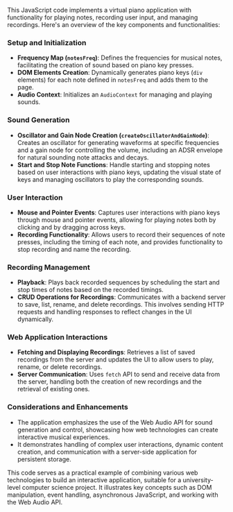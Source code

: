 This JavaScript code implements a virtual piano application with functionality for playing notes, recording user input, and managing recordings. Here's an overview of the key components and functionalities:

### Setup and Initialization
- **Frequency Map (`notesFreq`)**: Defines the frequencies for musical notes, facilitating the creation of sound based on piano key presses.
- **DOM Elements Creation**: Dynamically generates piano keys (`div` elements) for each note defined in `notesFreq` and adds them to the page.
- **Audio Context**: Initializes an `AudioContext` for managing and playing sounds.

### Sound Generation
- **Oscillator and Gain Node Creation (`createOscillatorAndGainNode`)**: Creates an oscillator for generating waveforms at specific frequencies and a gain node for controlling the volume, including an ADSR envelope for natural sounding note attacks and decays.
- **Start and Stop Note Functions**: Handle starting and stopping notes based on user interactions with piano keys, updating the visual state of keys and managing oscillators to play the corresponding sounds.

### User Interaction
- **Mouse and Pointer Events**: Captures user interactions with piano keys through mouse and pointer events, allowing for playing notes both by clicking and by dragging across keys.
- **Recording Functionality**: Allows users to record their sequences of note presses, including the timing of each note, and provides functionality to stop recording and name the recording.

### Recording Management
- **Playback**: Plays back recorded sequences by scheduling the start and stop times of notes based on the recorded timings.
- **CRUD Operations for Recordings**: Communicates with a backend server to save, list, rename, and delete recordings. This involves sending HTTP requests and handling responses to reflect changes in the UI dynamically.

### Web Application Interactions
- **Fetching and Displaying Recordings**: Retrieves a list of saved recordings from the server and updates the UI to allow users to play, rename, or delete recordings.
- **Server Communication**: Uses `fetch` API to send and receive data from the server, handling both the creation of new recordings and the retrieval of existing ones.

### Considerations and Enhancements
- The application emphasizes the use of the Web Audio API for sound generation and control, showcasing how web technologies can create interactive musical experiences.
- It demonstrates handling of complex user interactions, dynamic content creation, and communication with a server-side application for persistent storage.

This code serves as a practical example of combining various web technologies to build an interactive application, suitable for a university-level computer science project. It illustrates key concepts such as DOM manipulation, event handling, asynchronous JavaScript, and working with the Web Audio API.
